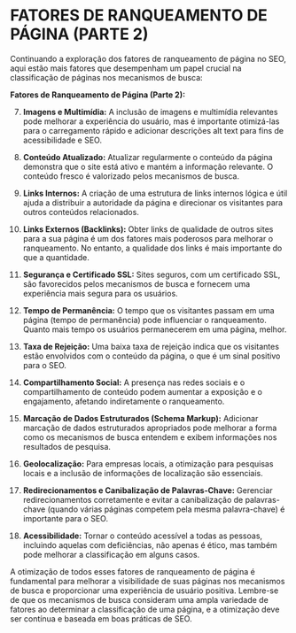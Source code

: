 # FATORES DE RANQUEAMENTO DE PÁGINA (PARTE 2)
Continuando a exploração dos fatores de ranqueamento de página no SEO, aqui estão mais fatores que desempenham um papel crucial na classificação de páginas nos mecanismos de busca:

**Fatores de Ranqueamento de Página (Parte 2):**

7. **Imagens e Multimídia:** A inclusão de imagens e multimídia relevantes pode melhorar a experiência do usuário, mas é importante otimizá-las para o carregamento rápido e adicionar descrições alt text para fins de acessibilidade e SEO.

8. **Conteúdo Atualizado:** Atualizar regularmente o conteúdo da página demonstra que o site está ativo e mantém a informação relevante. O conteúdo fresco é valorizado pelos mecanismos de busca.

9. **Links Internos:** A criação de uma estrutura de links internos lógica e útil ajuda a distribuir a autoridade da página e direcionar os visitantes para outros conteúdos relacionados.

10. **Links Externos (Backlinks):** Obter links de qualidade de outros sites para a sua página é um dos fatores mais poderosos para melhorar o ranqueamento. No entanto, a qualidade dos links é mais importante do que a quantidade.

11. **Segurança e Certificado SSL:** Sites seguros, com um certificado SSL, são favorecidos pelos mecanismos de busca e fornecem uma experiência mais segura para os usuários.

12. **Tempo de Permanência:** O tempo que os visitantes passam em uma página (tempo de permanência) pode influenciar o ranqueamento. Quanto mais tempo os usuários permanecerem em uma página, melhor.

13. **Taxa de Rejeição:** Uma baixa taxa de rejeição indica que os visitantes estão envolvidos com o conteúdo da página, o que é um sinal positivo para o SEO.

14. **Compartilhamento Social:** A presença nas redes sociais e o compartilhamento de conteúdo podem aumentar a exposição e o engajamento, afetando indiretamente o ranqueamento.

15. **Marcação de Dados Estruturados (Schema Markup):** Adicionar marcação de dados estruturados apropriados pode melhorar a forma como os mecanismos de busca entendem e exibem informações nos resultados de pesquisa.

16. **Geolocalização:** Para empresas locais, a otimização para pesquisas locais e a inclusão de informações de localização são essenciais.

17. **Redirecionamentos e Canibalização de Palavras-Chave:** Gerenciar redirecionamentos corretamente e evitar a canibalização de palavras-chave (quando várias páginas competem pela mesma palavra-chave) é importante para o SEO.

18. **Acessibilidade:** Tornar o conteúdo acessível a todas as pessoas, incluindo aquelas com deficiências, não apenas é ético, mas também pode melhorar a classificação em alguns casos.

A otimização de todos esses fatores de ranqueamento de página é fundamental para melhorar a visibilidade de suas páginas nos mecanismos de busca e proporcionar uma experiência de usuário positiva. Lembre-se de que os mecanismos de busca consideram uma ampla variedade de fatores ao determinar a classificação de uma página, e a otimização deve ser contínua e baseada em boas práticas de SEO.